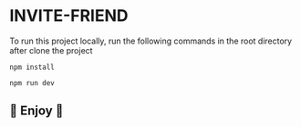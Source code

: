 # INVITE-FRIEND

To run this project locally, run the following commands in the root directory after clone the project

```
npm install
```

```
npm run dev
```

## 🤣 Enjoy 🤣